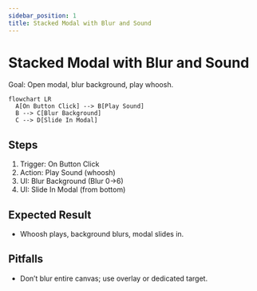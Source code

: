 ```yaml
---
sidebar_position: 1
title: Stacked Modal with Blur and Sound
---
```


# Stacked Modal with Blur and Sound

Goal: Open modal, blur background, play whoosh.

```mermaid
flowchart LR
  A[On Button Click] --> B[Play Sound]
  B --> C[Blur Background]
  C --> D[Slide In Modal]
```

## Steps
1. Trigger: On Button Click
2. Action: Play Sound (whoosh)
3. UI: Blur Background (Blur 0→6)
4. UI: Slide In Modal (from bottom)

## Expected Result
- Whoosh plays, background blurs, modal slides in.

## Pitfalls
- Don’t blur entire canvas; use overlay or dedicated target.


